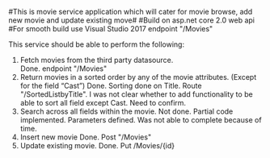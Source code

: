 #This is movie service application which will cater for movie browse, add new movie and update existing move#
#Build on asp.net core 2.0 web api
#For smooth build use Visual Studio 2017
endpoint "/Movies" 

This service should be able to perform the following:
1) Fetch movies from the third party datasource.  
   Done. endpoint "/Movies"  
2) Return movies in a sorted order by any of the movie attributes. (Except for the field “Cast”)
   Done. Sorting done on Title. Route "/SortedListbyTitle". 
   I was not clear whether to add functionality to be able to sort all field except Cast. Need to confirm.
3) Search across all fields within the movie.
   Not done. Partial code implemented. Parameters defined. Was not able to complete because of time. 
4) Insert new movie
   Done. Post "/Movies"
5) Update existing movie.
   Done. Put /Movies/{id}
